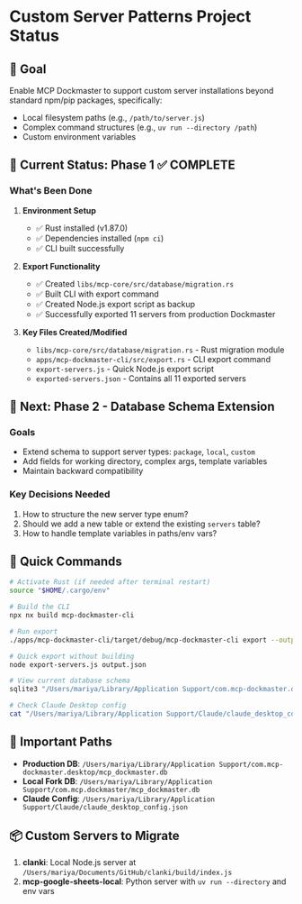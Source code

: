 # Custom Server Patterns Project Status

## 🎯 Goal
Enable MCP Dockmaster to support custom server installations beyond standard npm/pip packages, specifically:
- Local filesystem paths (e.g., `/path/to/server.js`)
- Complex command structures (e.g., `uv run --directory /path`)
- Custom environment variables

## 📍 Current Status: Phase 1 ✅ COMPLETE

### What's Been Done
1. **Environment Setup**
   - ✅ Rust installed (v1.87.0)
   - ✅ Dependencies installed (`npm ci`)
   - ✅ CLI built successfully

2. **Export Functionality**
   - ✅ Created `libs/mcp-core/src/database/migration.rs`
   - ✅ Built CLI with export command
   - ✅ Created Node.js export script as backup
   - ✅ Successfully exported 11 servers from production Dockmaster

3. **Key Files Created/Modified**
   - `libs/mcp-core/src/database/migration.rs` - Rust migration module
   - `apps/mcp-dockmaster-cli/src/export.rs` - CLI export command
   - `export-servers.js` - Quick Node.js export script
   - `exported-servers.json` - Contains all 11 exported servers

## 🚀 Next: Phase 2 - Database Schema Extension

### Goals
- Extend schema to support server types: `package`, `local`, `custom`
- Add fields for working directory, complex args, template variables
- Maintain backward compatibility

### Key Decisions Needed
1. How to structure the new server type enum?
2. Should we add a new table or extend the existing `servers` table?
3. How to handle template variables in paths/env vars?

## 📝 Quick Commands

```bash
# Activate Rust (if needed after terminal restart)
source "$HOME/.cargo/env"

# Build the CLI
npx nx build mcp-dockmaster-cli

# Run export
./apps/mcp-dockmaster-cli/target/debug/mcp-dockmaster-cli export --output new-export.json

# Quick export without building
node export-servers.js output.json

# View current database schema
sqlite3 "/Users/mariya/Library/Application Support/com.mcp-dockmaster.desktop/mcp_dockmaster.db" ".schema"

# Check Claude Desktop config
cat "/Users/mariya/Library/Application Support/Claude/claude_desktop_config.json" | jq
```

## 🔗 Important Paths
- **Production DB**: `/Users/mariya/Library/Application Support/com.mcp-dockmaster.desktop/mcp_dockmaster.db`
- **Local Fork DB**: `/Users/mariya/Library/Application Support/com.mcp.dockmaster/mcp_dockmaster.db`
- **Claude Config**: `/Users/mariya/Library/Application Support/Claude/claude_desktop_config.json`

## 📦 Custom Servers to Migrate
1. **clanki**: Local Node.js server at `/Users/mariya/Documents/GitHub/clanki/build/index.js`
2. **mcp-google-sheets-local**: Python server with `uv run --directory` and env vars